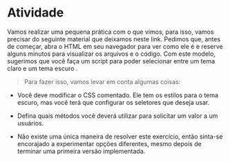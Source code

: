 # Atividade
Vamos realizar uma pequena prática com o que vimos, para isso, vamos precisar do seguinte material que deixamos neste link. Pedimos que, antes de começar, abra o HTML em seu navegador para ver como ele é e reserve alguns minutos para visualizar os arquivos e o código.
Com este modelo, sugerimos que você faça um script para poder selecionar entre um tema claro e um tema escuro . 

> Para fazer isso, vamos levar em conta algumas coisas:
- Você deve modificar o CSS comentado. Ele tem os estilos para o tema escuro, mas você terá que configurar os seletores que deseja usar.

- Defina quais métodos você deverá utilizar para solicitar um valor a um usuários.

- Não existe uma única maneira de resolver este exercício, então sinta-se encorajado a experimentar opções diferentes, mesmo depois de terminar uma primeira versão implementada. 
